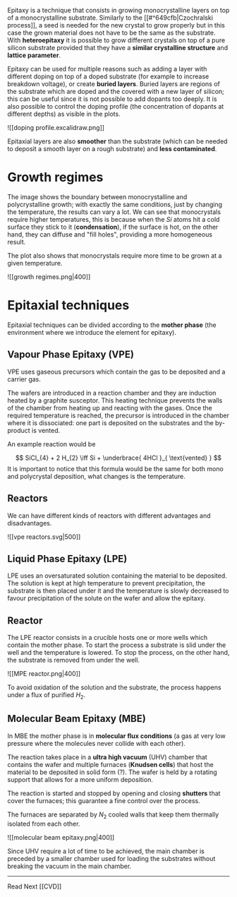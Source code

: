 Epitaxy is a technique that consists in growing monocrystalline layers on top of a monocrystalline substrate. Similarly to the [[#^649cfb|Czochralski process]], a seed is needed for the new crystal to grow properly but in this case the grown material does not have to be the same as the substrate. With **heteroepitaxy** it is possible to grow different crystals on top of a pure silicon substrate provided that they have a **similar crystalline structure** and **lattice parameter**.

Epitaxy can be used for multiple reasons such as adding a layer with different doping on top of a doped substrate (for example to increase breakdown voltage), or create **buried layers**. Buried layers are regions of the substrate which are doped and the covered with a new layer of silicon; this can be useful since it is not possible to add dopants too deeply. It is also possible to control the doping profile (the concentration of dopants at different depths) as visible in the plots.

![[doping profile.excalidraw.png]]

Epitaxial layers are also **smoother** than the substrate (which can be needed to deposit a smooth layer on a rough substrate) and **less contaminated**.

# Growth regimes

The image shows the boundary between monocrystalline and polycrystalline growth; with exactly the same conditions, just by changing the temperature, the results can vary a lot. We can see that monocrystals require higher temperatures, this is because when the $Si$ atoms hit a cold surface they stick to it (**condensation**), if the surface is hot, on the other hand, they can diffuse and "fill holes", providing a more homogeneous result. 

The plot also shows that monocrystals require more time to be grown at a given temperature.

![[growth regimes.png|400]]

# Epitaxial techniques

Epitaxial techniques can be divided according to the **mother phase** (the environment where we introduce the element for epitaxy).

## Vapour Phase Epitaxy (VPE)

VPE uses gaseous precursors which contain the gas to be deposited and a carrier gas. 

The wafers are introduced in a reaction chamber and they are induction heated by a graphite susceptor. This heating technique prevents the walls of the chamber from heating up and reacting with the gases.
Once the required temperature is reached, the precursor is introduced in the chamber where it is dissociated: one part is deposited on the substrates and the by-product is vented. 

An example reaction would be 

$$
SiCl_{4} + 2 H_{2} \iff Si + \underbrace{ 4HCl }_{ \text{vented} }
$$
It is important to notice that this formula would be the same for both mono and polycrystal deposition, what changes is the temperature.

## Reactors

We can have different kinds of reactors with different advantages and disadvantages.

![[vpe reactors.svg|500]]
## Liquid Phase Epitaxy (LPE)

LPE uses an oversaturated solution containing the material to be deposited. The solution is kept at high temperature to prevent precipitation, the substrate is then placed under it and the temperature is slowly decreased to favour precipitation of the solute on the wafer and allow the epitaxy.

## Reactor

The LPE reactor consists in a crucible hosts one or more wells which contain the mother phase. To start the process a substrate is slid under the well and the temperature is lowered. To stop the process, on the other hand, the substrate is removed from under the well.

![[MPE reactor.png|400]]

To avoid oxidation of the solution and the substrate, the process happens under a flux of purified $H_{2}$.

## Molecular Beam Epitaxy (MBE)

In MBE the mother phase is in **molecular flux conditions** (a gas at very low pressure where the molecules never collide with each other).

The reaction takes place in a **ultra high vacuum** (UHV) chamber that contains the wafer and multiple furnaces (**Knudsen cells**) that host the material to be deposited in solid form (?). The wafer is held by a rotating support that allows for a more uniform deposition.

The reaction is started and stopped by opening and closing **shutters** that cover the furnaces; this guarantee a fine control over the process.

The furnaces are separated by $N_{2}$ cooled walls that keep them thermally isolated from each other.

![[molecular beam epitaxy.png|400]]

Since UHV require a lot of time to be achieved, the main chamber is preceded by a smaller chamber used for loading the substrates without breaking the vacuum in the main chamber.

---

Read Next [[CVD]]